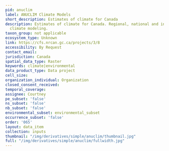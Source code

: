 ```yaml
---
pid: anuclim
label: ANUCLIM Climate Models
short_description: Estimates of climate for Canada
description: Estimates of climate for Canada. Regional, national and international
  climate modeling.
taxon_group: not applicable
ecosystem_type: Unknown
link: https://cfs.nrcan.gc.ca/projects/3/8
accessibility: By Request
contact_email: 
jurisdiction: Canada
spatial_data_type: Raster
keywords: climate|environmental
data_product_type: Data project
cell_size: 
organization_individual: Organization
closed_consent_received: 
temporal_coverage: 
assignee: Courtney
pe_subset: 'false'
ns_subset: 'false'
nb_subset: 'false'
environmental_subset: environmental_subset
occurrence_subset: 'false'
order: '065'
layout: data_item
collection: inputs
thumbnail: "/img/derivatives/simple/anuclim/thumbnail.jpg"
full: "/img/derivatives/simple/anuclim/fullwidth.jpg"
---
```

